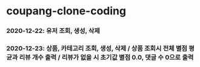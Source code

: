 # coupang-clone-coding

### 2020-12-22: 유저 조회, 생성, 삭제
### 2020-12-23: 상품, 카테고리 조회, 생성, 삭제 / 상품 조회시 전체 별점 평균과 리뷰 개수 출력 / 리뷰가 없을 시 초기값 별점 0.0, 댓글 수 0으로 출력